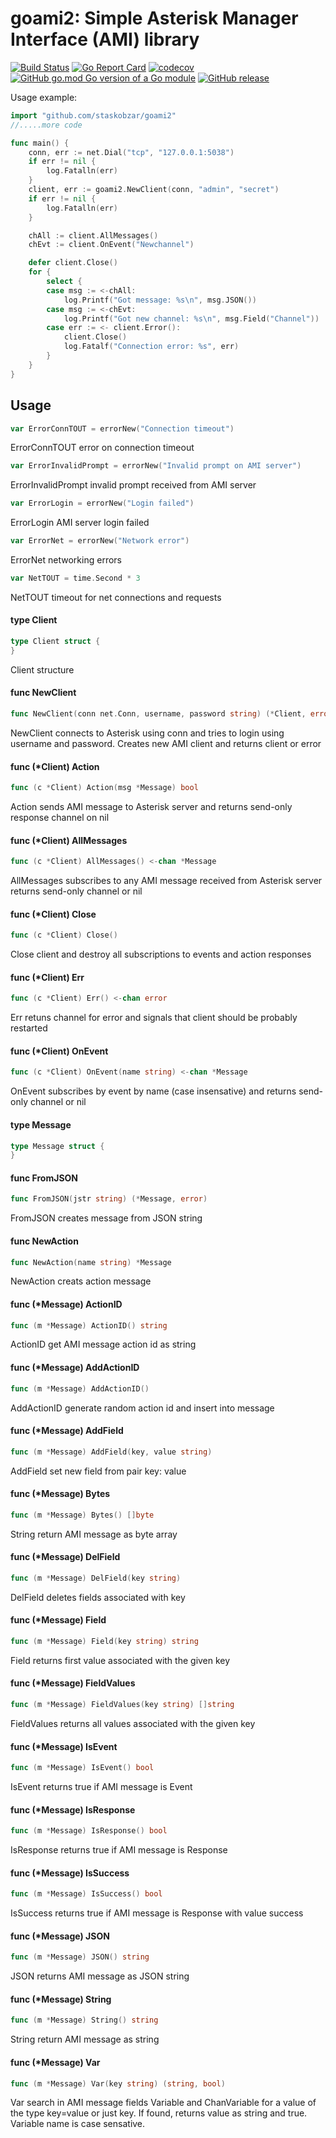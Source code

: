# goami2: Simple Asterisk Manager Interface (AMI) library

[![Build Status](https://travis-ci.org/staskobzar/goami2.svg?branch=master)](https://travis-ci.org/staskobzar/goami2)
[![Go Report Card](https://goreportcard.com/badge/github.com/staskobzar/goami2)](https://goreportcard.com/report/github.com/staskobzar/goami2)
[![codecov](https://codecov.io/gh/staskobzar/goami2/branch/master/graph/badge.svg)](https://codecov.io/gh/staskobzar/goami2)
[![GitHub go.mod Go version of a Go module](https://img.shields.io/github/go-mod/go-version/gomods/athens.svg)](https://github.com/staskobzar/goami2)
[![GitHub release](https://img.shields.io/github/release/staskobzar/goami2.svg)](https://github.com/staskobzar/goami2/releases)

Usage example:

```go
import "github.com/staskobzar/goami2"
//.....more code

func main() {
	conn, err := net.Dial("tcp", "127.0.0.1:5038")
	if err != nil {
		log.Fatalln(err)
	}
	client, err := goami2.NewClient(conn, "admin", "secret")
	if err != nil {
		log.Fatalln(err)
	}

	chAll := client.AllMessages()
	chEvt := client.OnEvent("Newchannel")

	defer client.Close()
	for {
		select {
		case msg := <-chAll:
			log.Printf("Got message: %s\n", msg.JSON())
		case msg := <-chEvt:
			log.Printf("Got new channel: %s\n", msg.Field("Channel"))
		case err := <- client.Error():
			client.Close()
			log.Fatalf("Connection error: %s", err)
		}
	}
}
```

## Usage

```go
var ErrorConnTOUT = errorNew("Connection timeout")
```
ErrorConnTOUT error on connection timeout

```go
var ErrorInvalidPrompt = errorNew("Invalid prompt on AMI server")
```
ErrorInvalidPrompt invalid prompt received from AMI server

```go
var ErrorLogin = errorNew("Login failed")
```
ErrorLogin AMI server login failed

```go
var ErrorNet = errorNew("Network error")
```
ErrorNet networking errors

```go
var NetTOUT = time.Second * 3
```
NetTOUT timeout for net connections and requests

#### type Client

```go
type Client struct {
}
```

Client structure

#### func  NewClient

```go
func NewClient(conn net.Conn, username, password string) (*Client, error)
```
NewClient connects to Asterisk using conn and tries to login using username and
password. Creates new AMI client and returns client or error

#### func (*Client) Action

```go
func (c *Client) Action(msg *Message) bool
```
Action sends AMI message to Asterisk server and returns send-only response
channel on nil

#### func (*Client) AllMessages

```go
func (c *Client) AllMessages() <-chan *Message
```
AllMessages subscribes to any AMI message received from Asterisk server returns
send-only channel or nil

#### func (*Client) Close

```go
func (c *Client) Close()
```
Close client and destroy all subscriptions to events and action responses

#### func (*Client) Err

```go
func (c *Client) Err() <-chan error
```
Err retuns channel for error and signals that client should be probably
restarted

#### func (*Client) OnEvent

```go
func (c *Client) OnEvent(name string) <-chan *Message
```
OnEvent subscribes by event by name (case insensative) and returns send-only
channel or nil

#### type Message

```go
type Message struct {
}
```


#### func  FromJSON

```go
func FromJSON(jstr string) (*Message, error)
```
FromJSON creates message from JSON string

#### func  NewAction

```go
func NewAction(name string) *Message
```
NewAction creats action message

#### func (*Message) ActionID

```go
func (m *Message) ActionID() string
```
ActionID get AMI message action id as string

#### func (*Message) AddActionID

```go
func (m *Message) AddActionID()
```
AddActionID generate random action id and insert into message

#### func (*Message) AddField

```go
func (m *Message) AddField(key, value string)
```
AddField set new field from pair key: value

#### func (*Message) Bytes

```go
func (m *Message) Bytes() []byte
```
String return AMI message as byte array

#### func (*Message) DelField

```go
func (m *Message) DelField(key string)
```
DelField deletes fields associated with key

#### func (*Message) Field

```go
func (m *Message) Field(key string) string
```
Field returns first value associated with the given key

#### func (*Message) FieldValues

```go
func (m *Message) FieldValues(key string) []string
```
FieldValues returns all values associated with the given key

#### func (*Message) IsEvent

```go
func (m *Message) IsEvent() bool
```
IsEvent returns true if AMI message is Event

#### func (*Message) IsResponse

```go
func (m *Message) IsResponse() bool
```
IsResponse returns true if AMI message is Response

#### func (*Message) IsSuccess

```go
func (m *Message) IsSuccess() bool
```
IsSuccess returns true if AMI message is Response with value success

#### func (*Message) JSON

```go
func (m *Message) JSON() string
```
JSON returns AMI message as JSON string

#### func (*Message) String

```go
func (m *Message) String() string
```
String return AMI message as string

#### func (*Message) Var

```go
func (m *Message) Var(key string) (string, bool)
```
Var search in AMI message fields Variable and ChanVariable for a value of the
type key=value or just key. If found, returns value as string and true. Variable
name is case sensative.
